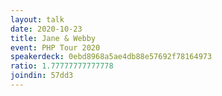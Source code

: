 ```yaml
---
layout: talk
date: 2020-10-23
title: Jane & Webby
event: PHP Tour 2020
speakerdeck: 0ebd8968a5ae4db88e57692f78164973
ratio: 1.77777777777778
joindin: 57dd3
---
```

